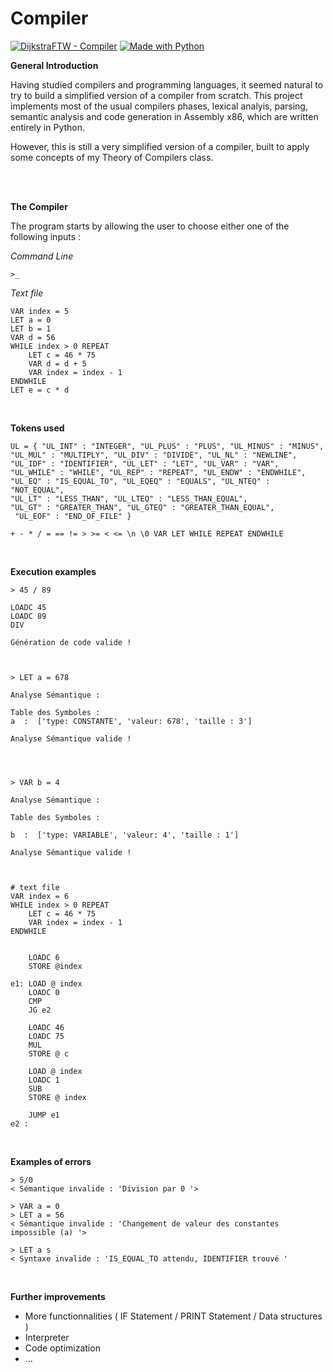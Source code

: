# Compiler


[![DijkstraFTW - Compiler](https://img.shields.io/badge/DijkstraFTW-Compiler-2ea44f)](https://github.com/DijkstraFTW)  [![Made with Python](https://img.shields.io/badge/Python->=3.6-blue?logo=python&logoColor=white)](https://python.org "Go to Python homepage")

**General Introduction**

Having studied compilers and programming languages, it seemed natural to try to build a simplified version of a compiler from scratch. This project implements most of the usual compilers phases, lexical analyis, parsing, semantic analysis and code generation in Assembly x86, which are written entirely in Python. 

However, this is still a very simplified version of a compiler, built to apply some concepts of my Theory of Compilers class.

<br />
<br />


**The Compiler**

The program starts by allowing the user to choose either one of the following inputs :

*Command Line*

    >_

*Text file*
    
    VAR index = 5 
    LET a = 0
    LET b = 1
    VAR d = 56
    WHILE index > 0 REPEAT
	    LET c = 46 * 75
	    VAR d = d + 5
	    VAR index = index - 1
    ENDWHILE
    LET e = c * d

<br />

**Tokens used**

    UL = { "UL_INT" : "INTEGER", "UL_PLUS" : "PLUS", "UL_MINUS" : "MINUS",
    "UL_MUL" : "MULTIPLY", "UL_DIV" : "DIVIDE", "UL_NL" : "NEWLINE",
    "UL_IDF" : "IDENTIFIER", "UL_LET" : "LET", "UL_VAR" : "VAR",
    "UL_WHILE" : "WHILE", "UL_REP" : "REPEAT", "UL_ENDW" : "ENDWHILE",
    "UL_EQ" : "IS_EQUAL_TO", "UL_EQEQ" : "EQUALS", "UL_NTEQ" : "NOT_EQUAL",
    "UL_LT" : "LESS_THAN", "UL_LTEQ" : "LESS_THAN_EQUAL", 
    "UL_GT" : "GREATER_THAN", "UL_GTEQ" : "GREATER_THAN_EQUAL",
     "UL_EOF" : "END_OF_FILE" }
    
    + - * / = == != > >= < <= \n \0 VAR LET WHILE REPEAT ENDWHILE
    
    
<br />

**Execution examples** 
	
	> 45 / 89
    
    LOADC 45
    LOADC 89
    DIV
    
    Génération de code valide !



    > LET a = 678
	
	Analyse Sémantique :
    
    Table des Symboles :
    a  :  ['type: CONSTANTE', 'valeur: 678', 'taille : 3']
    
	Analyse Sémantique valide !




    > VAR b = 4
    
    Analyse Sémantique :
    
    Table des Symboles :
    
    b  :  ['type: VARIABLE', 'valeur: 4', 'taille : 1']
    
    Analyse Sémantique valide !



	# text file	
    VAR index = 6
    WHILE index > 0 REPEAT
	    LET c = 46 * 75
	    VAR index = index - 1
    ENDWHILE


		LOADC 6
		STORE @index
		
    e1: LOAD @ index
        LOADC 0
        CMP
        JG e2

        LOADC 46
        LOADC 75
        MUL
        STORE @ c

        LOAD @ index
        LOADC 1
        SUB
        STORE @ index

        JUMP e1
    e2 :

<br />

**Examples of errors**

    > 5/0
    < Sémantique invalide : 'Division par 0 '>

    > VAR a = 0
    > LET a = 56
    < Sémantique invalide : 'Changement de valeur des constantes impossible (a) '>

    > LET a s
    < Syntaxe invalide : 'IS_EQUAL_TO attendu, IDENTIFIER trouvé '


<br />

**Further improvements**

 - More functionnalities ( IF Statement / PRINT Statement / Data structures )
 - Interpreter
 - Code optimization
 - ...
